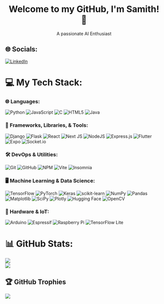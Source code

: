 <h1 align="center">Welcome to my GitHub, I'm Samith! 👋</h1>
<p align="center">
  A passionate AI Enthusiast
</p>

## 🌐 Socials:
[![LinkedIn](https://img.shields.io/badge/LinkedIn-%230077B5.svg?logo=linkedin&logoColor=white)](https://linkedin.com/in/samithfernando) 

# 💻 My Tech Stack:

### 🌐 Languages:
![Python](https://img.shields.io/badge/python-3670A0?style=flat&logo=python&logoColor=ffdd54)
![JavaScript](https://img.shields.io/badge/javascript-%23323330.svg?style=flat&logo=javascript&logoColor=%23F7DF1E)
![C](https://img.shields.io/badge/c-%2300599C.svg?style=flat&logo=c&logoColor=white)
![HTML5](https://img.shields.io/badge/html5-%23E34F26.svg?style=flat&logo=html5&logoColor=white)
![Java](https://img.shields.io/badge/java-%23ED8B00.svg?style=flat&logo=openjdk&logoColor=white)

### 🧰 Frameworks, Libraries, & Tools:
![Django](https://img.shields.io/badge/django-%23092E20.svg?style=flat&logo=django&logoColor=white)
![Flask](https://img.shields.io/badge/flask-%23000.svg?style=flat&logo=flask&logoColor=white)
![React](https://img.shields.io/badge/react-%2320232a.svg?style=flat&logo=react&logoColor=%2361DAFB)
![Next JS](https://img.shields.io/badge/next.js-%23000000.svg?style=flat&logo=next.js&logoColor=white)
![NodeJS](https://img.shields.io/badge/node.js-6DA55F?style=flat&logo=node.js&logoColor=white)
![Express.js](https://img.shields.io/badge/express.js-%23404d59.svg?style=flat&logo=express&logoColor=%2361DAFB)
![Flutter](https://img.shields.io/badge/Flutter-%2302569B.svg?style=flat&logo=Flutter&logoColor=white)
![Expo](https://img.shields.io/badge/expo-1C1E24?style=flat&logo=expo&logoColor=#D04A37)
![Socket.io](https://img.shields.io/badge/Socket.io-black?style=flat&logo=socket.io&badgeColor=010101)

### 🛠 DevOps & Utilities:
![Git](https://img.shields.io/badge/git-%23F05033.svg?style=flat&logo=git&logoColor=white)
![GitHub](https://img.shields.io/badge/github-%23121011.svg?style=flat&logo=github&logoColor=white)
![NPM](https://img.shields.io/badge/NPM-%23CB3837.svg?style=flat&logo=npm&logoColor=white)
![Vite](https://img.shields.io/badge/vite-%23646CFF.svg?style=flat&logo=vite&logoColor=white)
![Insomnia](https://img.shields.io/badge/Insomnia-black?style=flat&logo=insomnia&logoColor=5849BE)

### 🖥️ Machine Learning & Data Science:
![TensorFlow](https://img.shields.io/badge/TensorFlow-%23FF6F00.svg?style=flat&logo=TensorFlow&logoColor=white)
![PyTorch](https://img.shields.io/badge/PyTorch-%23EE4C2C.svg?style=flat&logo=PyTorch&logoColor=white)
![Keras](https://img.shields.io/badge/Keras-%23D00000.svg?style=flat&logo=Keras&logoColor=white)
![scikit-learn](https://img.shields.io/badge/scikit--learn-%23F7931E.svg?style=flat&logo=scikit-learn&logoColor=white)
![NumPy](https://img.shields.io/badge/numpy-%23013243.svg?style=flat&logo=numpy&logoColor=white)
![Pandas](https://img.shields.io/badge/pandas-%23150458.svg?style=flat&logo=pandas&logoColor=white)
![Matplotlib](https://img.shields.io/badge/Matplotlib-%23ffffff.svg?style=flat&logo=Matplotlib&logoColor=black)
![SciPy](https://img.shields.io/badge/SciPy-%230C55A5.svg?style=flat&logo=scipy&logoColor=%white)
![Plotly](https://img.shields.io/badge/Plotly-%233F4F75.svg?style=flat&logo=plotly&logoColor=white)
![Hugging Face](https://img.shields.io/badge/Hugging%20Face-%23FF6F00.svg?style=flat&logo=hugging-face&logoColor=white)
![OpenCV](https://img.shields.io/badge/OpenCV-%23white.svg?style=flat&logo=opencv&logoColor=white)

### 🔌 Hardware & IoT:
![Arduino](https://img.shields.io/badge/-Arduino-00979D?style=flat&logo=Arduino&logoColor=white)
![Espressif](https://img.shields.io/badge/espressif-E7352C.svg?style=flat&logo=espressif&logoColor=white)
![Raspberry Pi](https://img.shields.io/badge/-RaspberryPi-C51A4A?style=flat&logo=Raspberry-Pi)
![TensorFlow Lite](https://img.shields.io/badge/TensorFlow%20Lite-%234285F4.svg?style=flat&logo=tensorflow&logoColor=white)

# 📊 GitHub Stats:
![](https://github-readme-streak-stats.herokuapp.com/?user=samith01&theme=darcula&hide_border=false&count_private=true)<br/>
![](https://github-readme-stats.vercel.app/api/top-langs/?username=samith01&theme=darcula&hide_border=false&include_all_commits=true&count_private=true&layout=compact)

## 🏆 GitHub Trophies
![](https://github-profile-trophy.vercel.app/?username=samith01&theme=radical&no-frame=false&no-bg=true&margin-w=4)

<!-- Proudly created with GPRM ( https://gprm.itsvg.in ) -->
